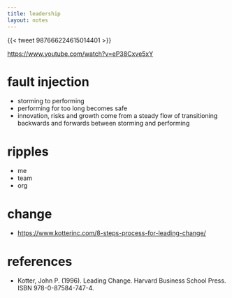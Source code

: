 ```yaml
---
title: leadership 
layout: notes
---
```


{{< tweet 987666224615014401 >}}

https://www.youtube.com/watch?v=eP38Cxve5xY

# fault injection
- storming to performing
- performing for too long becomes safe
- innovation, risks and growth come from a steady flow of transitioning backwards and forwards between storming and performing

# ripples

- me
- team
- org

# change
- https://www.kotterinc.com/8-steps-process-for-leading-change/

# references
- Kotter, John P. (1996). Leading Change. Harvard Business School Press. ISBN 978-0-87584-747-4.
